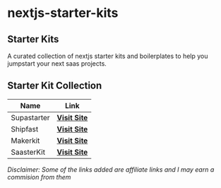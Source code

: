 # nextjs-starter-kits
## Starter Kits
A curated collection of nextjs starter kits and boilerplates to help you jumpstart your next saas projects.

## Starter Kit Collection

| Name | Link |
|------|------|
| Supastarter | [**Visit Site**](https://supastarter.dev?atp=wDUNjV) |
| Shipfast | [**Visit Site**](https://shipfa.st/?via=michael-itindi) |
| Makerkit | [**Visit Site**](https://makerkit.dev) |
| SaasterKit | [**Visit Site**](https://saasterkit.vercel.app/) |


_Disclaimer: Some of the links added are affiliate links and I may earn a commision from them_
